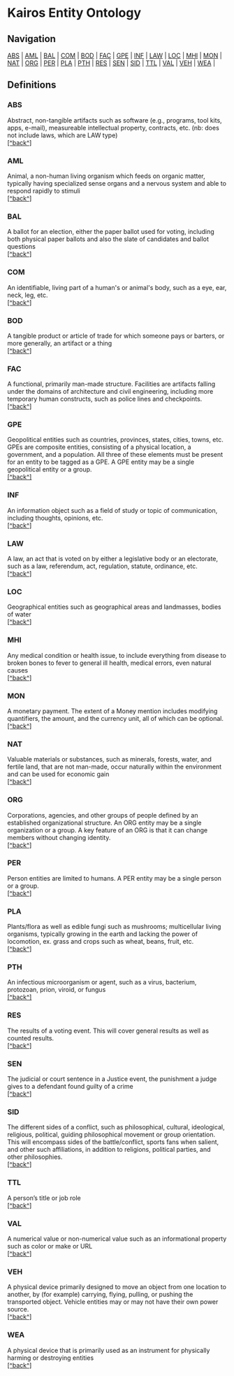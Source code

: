 # Kairos Entity Ontology

## Navigation
[ABS](#ABS) | [AML](#AML) | [BAL](#BAL) | [COM](#COM) | [BOD](#BOD) | [FAC](#FAC) | [GPE](#GPE) | [INF](#INF) | [LAW](#LAW) | [LOC](#LOC) | [MHI](#MHI) | [MON](#MON) | [NAT](#NAT) | [ORG](#ORG) | [PER](#PER) | [PLA](#PLA) | [PTH](#PTH) | [RES](#RES) | [SEN](#SEN) | [SID](#SID) | [TTL](#TTL) | [VAL](#VAL) | [VEH](#VEH) | [WEA](#WEA) | 

## Definitions

### ABS
Abstract, non-tangible artifacts such as software (e.g., programs, tool kits, apps, e-mail), measureable intellectual property, contracts, etc. (nb: does not include laws, which are LAW type)
<br>[[^back^]](#Navigation)

### AML
Animal, a non-human living organism which feeds on organic matter, typically having specialized sense organs and a nervous system and able to respond rapidly to stimuli
<br>[[^back^]](#Navigation)

### BAL
A ballot for an election, either the paper ballot used for voting, including both physical paper ballots and also the slate of candidates and ballot questions
<br>[[^back^]](#Navigation)

### COM
An identifiable, living part of a human's or animal's body, such as a eye, ear, neck, leg, etc.
<br>[[^back^]](#Navigation)

### BOD
A tangible product or article of trade for which someone pays or barters, or more generally, an artifact or a thing
<br>[[^back^]](#Navigation)

### FAC
A functional, primarily man-made structure. Facilities are artifacts falling under the domains of architecture and civil engineering, including more temporary human constructs, such as police lines and checkpoints.
<br>[[^back^]](#Navigation)

### GPE
Geopolitical entities such as countries, provinces, states, cities, towns, etc. GPEs are composite entities, consisting of a physical location, a government, and a population. All three of these elements must be present for an entity to be tagged as a GPE. A GPE entity may be a single geopolitical entity or a group.
<br>[[^back^]](#Navigation)

### INF
An information object such as a field of study or topic of communication, including thoughts, opinions, etc.
<br>[[^back^]](#Navigation)

### LAW
A law, an act that is voted on by either a legislative body or an electorate, such as a law, referendum, act, regulation, statute, ordinance, etc.
<br>[[^back^]](#Navigation)

### LOC
Geographical entities such as geographical areas and landmasses, bodies of water
<br>[[^back^]](#Navigation)

### MHI
Any medical condition or health issue, to include everything from disease to broken bones to fever to general ill health, medical errors, even natural causes
<br>[[^back^]](#Navigation)

### MON
A monetary payment. The extent of a Money mention includes modifying quantifiers, the amount, and the currency unit, all of which can be optional.
<br>[[^back^]](#Navigation)

### NAT
Valuable materials or substances, such as minerals, forests, water, and fertile land, that are not man-made, occur naturally within the environment and can be used for economic gain
<br>[[^back^]](#Navigation)

### ORG
Corporations, agencies, and other groups of people defined by an established organizational structure. An ORG entity may be a single organization or a group. A key feature of an ORG is that it can change members without changing identity.
<br>[[^back^]](#Navigation)

### PER
Person entities are limited to humans. A PER entity may be a single person or a group.
<br>[[^back^]](#Navigation)

### PLA
Plants/flora as well as edible fungi such as mushrooms; multicellular living organisms, typically growing in the earth and  lacking the power of locomotion, ex. grass and crops such as wheat, beans, fruit, etc.
<br>[[^back^]](#Navigation)

### PTH
An infectious microorganism or agent, such as a virus, bacterium, protozoan, prion, viroid, or fungus
<br>[[^back^]](#Navigation)

### RES
The results of a voting event.  This will cover general results as well as counted results.
<br>[[^back^]](#Navigation)

### SEN
The judicial or court sentence in a Justice event, the punishment a judge gives to a defendant found guilty of a crime
<br>[[^back^]](#Navigation)

### SID
The different sides of a conflict, such as  philosophical, cultural, ideological, religious, political, guiding philosophical movement or group orientation.  This will encompass sides of the battle/conflict, sports fans when salient, and other such affiliations, in addition to religions, political parties, and other philosophies.
<br>[[^back^]](#Navigation)

### TTL
A person’s title or job role
<br>[[^back^]](#Navigation)

### VAL
A numerical value or non-numerical value such as an informational property such as color or make or URL
<br>[[^back^]](#Navigation)

### VEH
A physical device primarily designed to move an object from one location to another, by (for example) carrying, flying, pulling, or pushing the transported object. Vehicle entities may or may not have their own power source.
<br>[[^back^]](#Navigation)

### WEA
A physical device that is primarily used as an instrument for physically harming or destroying entities
<br>[[^back^]](#Navigation)
